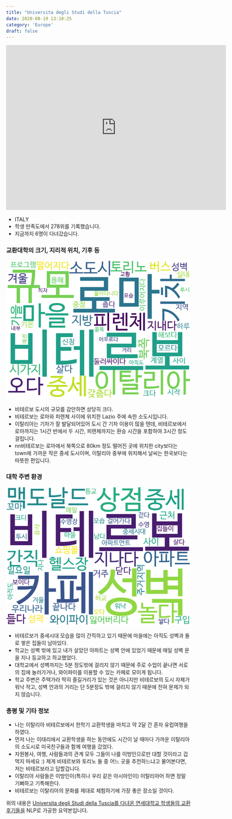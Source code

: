 ```yaml
---
title: "Universita degli Studi della Tuscia"
date: 2020-08-19 13:10:25
category: 'Europe'
draft: false
---
```


<iframe
width="600"
height="450"
frameborder="0" style="border:0"
src="https://www.google.com/maps/embed/v1/place?key=AIzaSyC9e1AME-pVmWC4hBpFdu5S4dKzyepa3HQ&q=Universita+degli+Studi+della+Tuscia&center=42.4133024,12.1122778&zoom=14" allowfullscreen>
</iframe>

* ITALY
* 학생 만족도에서 278위를 기록했습니다.
* 지금까지 6명이 다녀갔습니다. 

### 교환대학의 크기, 지리적 위치, 기후 등

![gen_info-WordCloud](../univ_wordclouds_okt/gen_info/IT000004_gen_info_okt.png)

* 비테르보 도시의 규모를 감안하면 상당히 크다.
* 비테르보는 로마와 피렌체 사이에 위치한 Lazio 주에 속한 소도시입니다.
* 이탈리아는 기차가 잘 발달되어있어 도시 간 기차 이용이 많을 텐데, 비테르보에서 로마까지는 1시간 반에서 두 시간, 피렌체까지는 환승 시간을 포함하여 3시간 정도 걸립니다.
* nn비테르보는 로마에서 북쪽으로 80km 정도 떨어진 곳에 위치한 city보다는 town에 가까운 작은 중세 도시이며, 이탈리아 중부에 위치해서 날씨는 한국보다는 따뜻한 편입니다.


### 대학 주변 환경

![env_info-WordCloud](../univ_wordclouds_okt/env_info/IT000004_env_info_okt.png)

* 비테르보가 중세시대 모습을 많이 간직하고 있기 때문에 마을에는 아직도 성벽과 돌로 쌓은 집들이 남아있다.
* 학교는 성벽 밖에 있고 내가 살았던 아파트는 성벽 안에 있었기 때문에 매일 성벽 문을 지나 등교하고 하교했었다.
* 대학교에서 성벽까지는 5분 정도밖에 걸리지 않기 때문에 주로 수업이 끝나면 서로의 집에 놀러가거나, 와이파이를 이용할 수 있는 카페로 모이게 됩니다.
* 학교 주변은 주택가라 딱히 즐길거리가 있는 것은 아니지만 비테르보의 도시 자체가 워낙 작고, 성벽 안과의 거리는 단 5분정도 밖에 걸리지 않기 때문에 전혀 문제가 되지 않습니다.


### 총평 및 기타 정보 
* 나는 이탈리아 비테르보에서 한학기 교환학생을 마치고 약 2달 간 혼자 유럽여행을 하였다.
* 먼저 나는 이태리에서 교환학생을 하는 동안에도 시간이 날 때마다 가까운 이탈리아의 소도시로 미국친구들과 함께 여행을 갔었다.
* 자원봉사, 여행, 사람들과의 관계 모두 그들이 나를 이방인으로만 대할 것이라고 겁먹지 마세요 :) 제게 비테르보와 토리노 둘 중 어느 곳을 추천하느냐고 물어본다면, 저는 비테르보라고 답할겁니다.
* 이탈리아 사람들은 이방인이(특히나 우리 같은 아시아인이) 이탈리아어 하면 정말 기뻐하고 기특해한다.
* 비테르보는 이탈리아의 문화를 제대로 체험하기에 가장 좋은 장소일 것이다.


위의 내용은 [Universita degli Studi della Tuscia를 다녀온 연세대학교 학생들의 교환 후기들을](http://oia.yonsei.ac.kr/partner/expReport.asp?ucode=IT000004&bgbn=A) NLP로 가공한 요약본입니다. 
